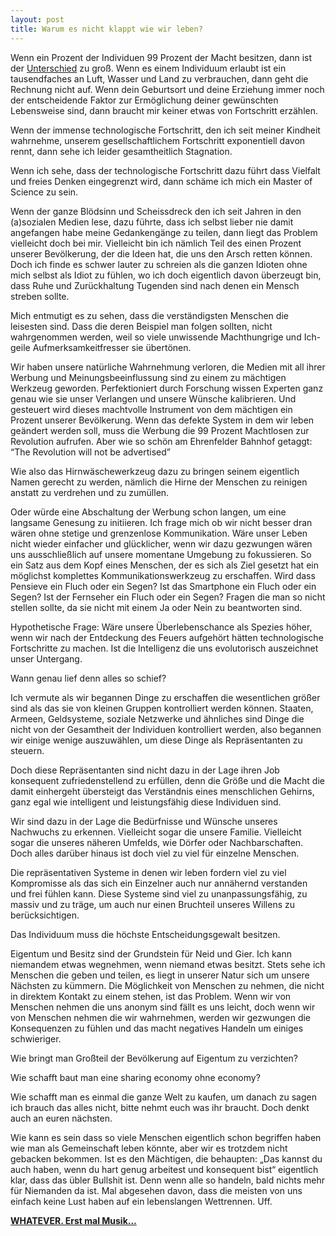 ```yaml
---
layout: post
title: Warum es nicht klappt wie wir leben?
---
```


Wenn ein Prozent der Individuen 99 Prozent der Macht besitzen, dann ist der [Unterschied](https://de.wikipedia.org/wiki/Verm%C3%B6gensverteilung) zu groß. Wenn es einem Individuum erlaubt ist ein tausendfaches an Luft, Wasser und Land zu verbrauchen, dann geht die Rechnung nicht auf. Wenn dein Geburtsort und deine Erziehung immer noch der entscheidende Faktor zur Ermöglichung deiner gewünschten Lebensweise sind, dann braucht mir keiner etwas von Fortschritt erzählen.

Wenn der immense technologische Fortschritt, den ich seit meiner Kindheit wahrnehme, unserem gesellschaftlichem Fortschritt exponentiell davon rennt, dann sehe ich leider gesamtheitlich Stagnation.

Wenn ich sehe, dass der technologische Fortschritt dazu führt dass Vielfalt und freies Denken eingegrenzt wird, dann schäme ich mich ein Master of Science zu sein.

Wenn der ganze Blödsinn und Scheissdreck den ich seit Jahren in den (a)sozialen Medien lese, dazu führte, dass ich selbst lieber nie damit angefangen habe meine Gedankengänge zu teilen, dann liegt das Problem vielleicht doch bei mir. Vielleicht bin ich nämlich Teil des einen Prozent unserer Bevölkerung, der die Ideen hat, die uns den Arsch retten können. Doch ich finde es schwer lauter zu schreien als die ganzen Idioten ohne mich selbst als Idiot zu fühlen, wo ich doch eigentlich davon überzeugt bin, dass Ruhe und Zurückhaltung Tugenden sind nach denen ein Mensch streben sollte.

Mich entmutigt es zu sehen, dass die verständigsten Menschen die leisesten sind. Dass die deren Beispiel man folgen sollten, nicht wahrgenommen werden, weil so viele unwissende Machthungrige und Ich-geile Aufmerksamkeitfresser sie übertönen.

Wir haben unsere natürliche Wahrnehmung verloren, die Medien mit all ihrer Werbung und Meinungsbeeinflussung sind zu einem zu mächtigen Werkzeug geworden. Perfektioniert durch Forschung wissen Experten ganz genau wie sie unser Verlangen und unsere  Wünsche kalibrieren. Und gesteuert wird dieses machtvolle Instrument von dem mächtigen ein Prozent unserer Bevölkerung. Wenn das defekte System in dem wir leben geändert werden soll, muss die Werbung die 99 Prozent Machtlosen zur Revolution aufrufen. Aber wie so schön am Ehrenfelder Bahnhof getaggt: “The Revolution will not be advertised”

Wie also das Hirnwäschewerkzeug dazu zu bringen seinem eigentlich Namen gerecht zu werden, nämlich die Hirne der Menschen zu reinigen anstatt zu verdrehen und zu zumüllen.

Oder würde eine Abschaltung der Werbung schon langen, um eine langsame Genesung zu initiieren. Ich frage mich ob wir nicht besser dran wären ohne stetige und grenzenlose Kommunikation. Wäre unser Leben nicht wieder einfacher und glücklicher, wenn wir dazu gezwungen wären uns ausschließlich auf unsere momentane Umgebung zu fokussieren. So ein Satz aus dem Kopf eines Menschen, der es sich als Ziel gesetzt hat ein möglichst komplettes Kommunikationswerkzeug zu erschaffen. Wird dass Pensieve ein Fluch oder ein Segen? Ist das Smartphone ein Fluch oder ein Segen? Ist der Fernseher ein Fluch oder ein Segen? Fragen die man so nicht stellen sollte, da sie nicht mit einem Ja oder Nein zu beantworten sind.

Hypothetische Frage: Wäre unsere Überlebenschance als Spezies höher, wenn wir nach der Entdeckung des Feuers aufgehört hätten technologische Fortschritte zu machen. Ist die Intelligenz die uns evolutorisch auszeichnet unser Untergang.

Wann genau lief denn alles so schief?

Ich vermute als wir begannen Dinge zu erschaffen die wesentlichen größer sind als das sie von kleinen Gruppen kontrolliert werden können. Staaten, Armeen, Geldsysteme, soziale Netzwerke und ähnliches sind Dinge die nicht von der Gesamtheit der Individuen kontrolliert werden, also begannen wir einige wenige auszuwählen, um diese Dinge als Repräsentanten zu steuern.

Doch diese Repräsentanten sind nicht dazu in der Lage ihren Job konsequent zufriedenstellend zu erfüllen, denn die Größe und die Macht die damit einhergeht übersteigt das Verständnis eines menschlichen Gehirns, ganz egal wie intelligent und leistungsfähig diese Individuen sind.

Wir sind dazu in der Lage die Bedürfnisse und Wünsche unseres Nachwuchs zu erkennen. Vielleicht sogar die unsere Familie. Vielleicht sogar die unseres näheren Umfelds, wie Dörfer oder Nachbarschaften. Doch alles darüber hinaus ist doch viel zu viel für einzelne Menschen.

Die repräsentativen Systeme in denen wir leben fordern viel zu viel Kompromisse als das sich ein Einzelner auch nur annähernd verstanden und frei fühlen kann. Diese Systeme sind viel zu unanpassungsfähig, zu massiv und zu träge, um auch nur einen Bruchteil unseres Willens zu berücksichtigen.

Das Individuum muss die höchste Entscheidungsgewalt besitzen.

Eigentum und Besitz sind der Grundstein für Neid und Gier. Ich kann niemandem etwas wegnehmen, wenn niemand etwas besitzt. Stets sehe ich Menschen die geben und teilen, es liegt in unserer Natur sich um unsere Nächsten zu kümmern. Die Möglichkeit von Menschen zu nehmen, die nicht in direktem Kontakt zu einem stehen, ist das Problem. Wenn wir von Menschen nehmen die uns anonym sind fällt es uns leicht, doch wenn wir von Menschen nehmen die wir wahrnehmen, werden wir gezwungen die Konsequenzen zu fühlen und das macht negatives Handeln um einiges schwieriger.

Wie bringt man Großteil der Bevölkerung auf Eigentum zu verzichten?

Wie schafft baut man eine sharing economy ohne economy?

Wie schafft man es einmal die ganze Welt zu kaufen, um danach zu sagen ich brauch das alles nicht, bitte nehmt euch was ihr braucht. Doch denkt auch an euren nächsten.

Wie kann es sein dass so viele Menschen eigentlich schon begriffen haben wie man als Gemeinschaft leben könnte, aber wir es trotzdem nicht gebacken bekommen. Ist es den Mächtigen, die behaupten: „Das kannst du auch haben, wenn du hart genug arbeitest und konsequent bist“ eigentlich klar, dass das übler Bullshit ist. Denn wenn alle so handeln, bald nichts mehr für Niemanden da ist. Mal abgesehen davon, dass die meisten von uns einfach keine Lust haben auf ein lebenslangen Wettrennen. Uff.

[**WHATEVER. Erst mal Musik...**](https://www.youtube.com/watch?v=gg2pS9KN28U)